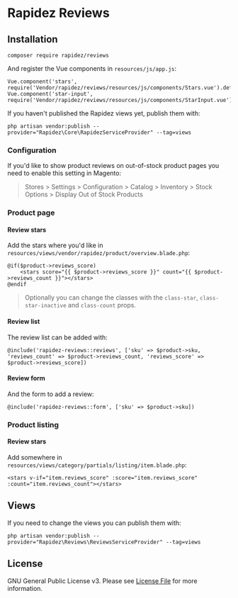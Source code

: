 # Rapidez Reviews

## Installation

```
composer require rapidez/reviews
```

And register the Vue components in `resources/js/app.js`:
```
Vue.component('stars', require('Vendor/rapidez/reviews/resources/js/components/Stars.vue').default)
Vue.component('star-input', require('Vendor/rapidez/reviews/resources/js/components/StarInput.vue').default)
```

If you haven't published the Rapidez views yet, publish them with:
```
php artisan vendor:publish --provider="Rapidez\Core\RapidezServiceProvider" --tag=views
```

### Configuration

If you'd like to show product reviews on out-of-stock product pages you need to enable this setting in Magento:

> Stores > Settings > Configuration > Catalog > Inventory > Stock Options > Display Out of Stock Products

### Product page

#### Review stars

Add the stars where you'd like in `resources/views/vendor/rapidez/product/overview.blade.php`:
```
@if($product->reviews_score)
    <stars score="{{ $product->reviews_score }}" count="{{ $product->reviews_count }}"></stars>
@endif
```

> Optionally you can change the classes with the `class-star`, `class-star-inactive` and `class-count` props.

#### Review list

The review list can be added with:
```
@include('rapidez-reviews::reviews', ['sku' => $product->sku, 'reviews_count' => $product->reviews_count, 'reviews_score' => $product->reviews_score])
```

#### Review form

And the form to add a review:
```
@include('rapidez-reviews::form', ['sku' => $product->sku])
```

### Product listing

#### Review stars

Add somewhere in `resources/views/category/partials/listing/item.blade.php`:
```
<stars v-if="item.reviews_score" :score="item.reviews_score" :count="item.reviews_count"></stars>
```

## Views

If you need to change the views you can publish them with:
```
php artisan vendor:publish --provider="Rapidez\Reviews\ReviewsServiceProvider" --tag=views
```

## License

GNU General Public License v3. Please see [License File](LICENSE) for more information.
